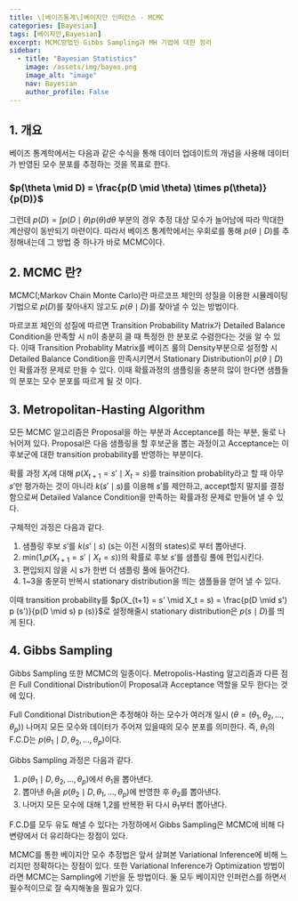 ```yaml
---
title: \[베이즈통계\]베이지안 인퍼런스 - MCMC
categories: [Bayesian]
tags: [베이지안,Bayesian]
excerpt: MCMC방법인 Gibbs Sampling과 MH 기법에 대한 정리
sidebar:
  - title: "Bayesian Statistics"
    image: /assets/img/bayes.png
    image_alt: "image"
    nav: Bayesian
    author_profile: False
---
```


## 1. 개요

베이즈 통계학에서는 다음과 같은 수식을 통해 데이터 업데이트의 개념을 사용해 데이터가 반영된 모수 분포를 추정하는 것을 목표로 한다.

### $p(\theta \mid D) = \frac{p(D \mid \theta) \times p(\theta)}{p(D)}$

그런데 $p(D) = \int p(D \mid \theta) p(\theta) d \theta$ 부분의 경우 추정 대상 모수가 늘어남에 따라 막대한 계산량이 동반되기 마련이다. 따라서 베이즈 통계학에서는 우회로를 통해 $p(\theta \mid D)$를 추정해내는데 그 방법 중 하나가 바로 MCMC이다. 

## 2. MCMC 란?

MCMC(;Markov Chain Monte Carlo)란 마르코프 체인의 성질을 이용한 시뮬레이팅 기법으로 $p(D)$를 찾아내지 않고도 $p(\theta \mid D)$를 찾아낼 수 있는 방법이다.  

마르코프 체인의 성질에 따르면 Transition Probability Matrix가 Detailed Balance Condition을 만족할 시 n이 충분히 클 때 특정한 한 분포로 수렴한다는 것을 알 수 있다. 이때 Transition Probablity Matrix를 베이즈 룰의 Density부분으로 설정할 시 Detailed Balance Condition을 만족시키면서 Stationary Distribution이 $p(\theta \mid D)$인 확률과정 문제로 만들 수 있다. 이때 확률과정의 샘플링을 충분히 많이 한다면 샘플들의 분포는 모수 분포를 따르게 될 것 이다.

## 3. Metropolitan-Hasting Algorithm

 모든 MCMC 알고리즘은 Proposal을 하는 부분과 Acceptance를 하는 부분, 둘로 나뉘어져 있다. Proposal은 다음 샘플링을 할 후보군을 뽑는 과정이고 Acceptance는 이 후보군에 대한 transition probability를 반영하는 부분이다.  

확률 과정 $X_t$에 대해 $p(X_{t+1} =  s' \mid X_t = s)$를 trainsition probablity라고 할 때 아무 $s'$만 평가하는 것이 아니라 $k(s' \mid s)$를 이용해 $s'$를 제안하고, accept할지 말지를 결정함으로써 Detailed Valance Condition을 만족하는 확률과정 문제로 만들어 낼 수 있다. 

구체적인 과정은 다음과 같다.  

1. 샘플링 후보 $s'$를 $k(s' \mid s)$ (s는 이전 시점의 states)로 부터 뽑아낸다.  
2. min(1,$p(X_{t+1} =  s' \mid X_t = s)$)의 확률로 후보 $s'$를 샘플링 풀에 편입시킨다. 
3. 편입되지 않을 시 s가 한번 더 샘플링 풀에 들어간다. 
4. 1~3을 충분히 반복시 stationary distribution을 띄는 샘플들을 얻어 낼 수 있다.  

이때 transition probability를 $p(X_{t+1} =  s' \mid X_t = s) = \frac{p(D \mid s') p (s')}{p(D \mid s) p (s)}$로 설정해줄시 stationary distribution은 $p(s \mid D)$를 띄게 된다.  



## 4. Gibbs Sampling

Gibbs Sampling 또한 MCMC의 일종이다. Metropolis-Hasting 알고리즘과 다른 점은 Full Conditional Distribution이 Proposal과 Acceptance 역할을 모두 한다는 것에 있다.  

Full Conditional Distribution은 추정해야 하는 모수가 여러개 일시 ($\theta = (\theta_1,\theta_2,...,\theta_p)$) 나머지 모든 모수와 데이터가 주어져 있을때의 모수 분포를 의미한다. 즉, $\theta_1$의 F.C.D는 $p(\theta_1 \mid D , \theta_2, ...,\theta_p)$이다.  

Gibbs Sampling 과정은 다음과 같다. 

1. $p(\theta_1 \mid D , \theta_2, ...,\theta_p)$에서 $\theta_1$을 뽑아낸다. 
2. 뽑아낸 $\theta_1$을 $p( \theta_2 \mid D , \theta_1,...,\theta_p)$에 반영한 후 $\theta_2$를 뽑아낸다. 
3. 나머지 모든 모수에 대해 1,2를 반복한 뒤 다시 $\theta_1$부터 뽑아낸다. 

F.C.D를 모두 유도 해낼 수 있다는 가정하에서 Gibbs Sampling은 MCMC에 비해 다변량에서 더 유리하다는 장점이 있다.  





MCMC를 통한 베이지안 모수 추정법은 앞서 살펴본 Variational Inference에 비해 느리지만 정확하다는 장점이 있다. 또한 Variational Inference가 Optimization 방법이라면 MCMC는 Sampling에 기반을 둔 방법이다. 둘 모두 베이지안 인퍼런스를 하면서 필수적이므로 잘 숙지해놓을 필요가 있다. 
